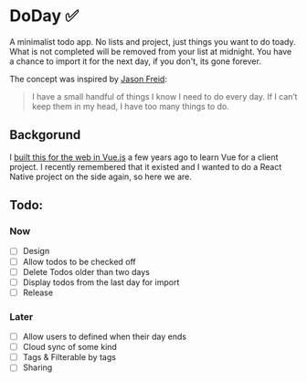 # DoDay ✅

A minimalist todo app. No lists and project, just things you want to do toady. What is not completed will be removed from your list at midnight. You have a chance to import it for the next day, if you don't, its gone forever.

The concept was inspired by [Jason Freid](https://lifehacker.com/im-jason-fried-ceo-of-basecamp-and-this-is-how-i-work-1790556608):

> I have a small handful of things I know I need to do every day. If I can’t keep them in my head, I have too many things to do.

## Backgorund
I [built this for the web in Vue.js](https://github.com/Plsr/DoDee) a few years ago to learn Vue for a client project. I recently remembered that it existed and I wanted to do a React Native project on the side again, so here we are.

## Todo:
### Now
- [ ] Design
- [ ] Allow todos to be checked off
- [ ] Delete Todos older than two days
- [ ] Display todos from the last day for import
- [ ] Release

### Later
- [ ] Allow users to defined when their day ends
- [ ] Cloud sync of some kind
- [ ] Tags & Filterable by tags
- [ ] Sharing